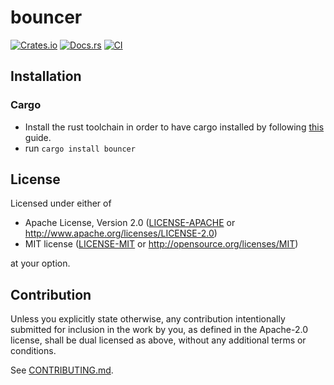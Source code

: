 # bouncer

[![Crates.io](https://img.shields.io/crates/v/bouncer.svg)](https://crates.io/crates/bouncer)
[![Docs.rs](https://docs.rs/bouncer/badge.svg)](https://docs.rs/bouncer)
[![CI](https://github.com/http-samc/bouncer/workflows/CI/badge.svg)](https://github.com/http-samc/bouncer/actions)

## Installation

### Cargo

* Install the rust toolchain in order to have cargo installed by following
  [this](https://www.rust-lang.org/tools/install) guide.
* run `cargo install bouncer`

## License

Licensed under either of

 * Apache License, Version 2.0
   ([LICENSE-APACHE](LICENSE-APACHE) or http://www.apache.org/licenses/LICENSE-2.0)
 * MIT license
   ([LICENSE-MIT](LICENSE-MIT) or http://opensource.org/licenses/MIT)

at your option.

## Contribution

Unless you explicitly state otherwise, any contribution intentionally submitted
for inclusion in the work by you, as defined in the Apache-2.0 license, shall be
dual licensed as above, without any additional terms or conditions.

See [CONTRIBUTING.md](CONTRIBUTING.md).
